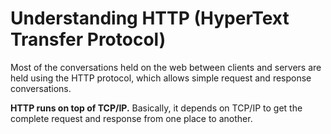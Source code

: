 # Understanding HTTP (HyperText Transfer Protocol)

Most of the conversations held on the web between clients and servers are held using the HTTP protocol, which allows simple request and response conversations.

**HTTP runs on top of TCP/IP.** Basically, it depends on TCP/IP to get the complete request and response from one place to another.
